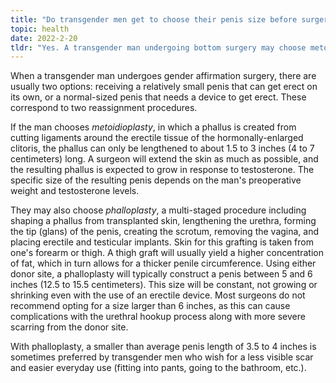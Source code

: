 ```yaml
---
title: "Do transgender men get to choose their penis size before surgery?"
topic: health
date: 2022-2-20
tldr: "Yes. A transgender man undergoing bottom surgery may choose metoidioplasty or phalloplasty, and between the two procedures, the man may specify a phallus size anywhere between 1.5 and 6 inches (4 to 15.5 centimeters)."
---
```


When a transgender man undergoes gender affirmation surgery, there are usually two options: receiving a relatively small penis that can get erect on its own, or a normal-sized penis that needs a device to get erect. These correspond to two reassignment procedures.

If the man chooses *metoidioplasty*, in which a phallus is created from cutting ligaments around the erectile tissue of the hormonally-enlarged clitoris, the phallus can only be lengthened to about 1.5 to 3 inches (4 to 7 centimeters) long. A surgeon will extend the skin as much as possible, and the resulting phallus is expected to grow in response to testosterone. The specific size of the resulting penis depends on the man's preoperative weight and testosterone levels.

They may also choose *phalloplasty*, a multi-staged procedure including shaping a phallus from transplanted skin, lengthening the urethra, forming the tip (glans) of the penis, creating the scrotum, removing the vagina, and placing erectile and testicular implants. Skin for this grafting is taken from one's forearm or thigh. A thigh graft will usually yield a higher concentration of fat, which in turn allows for a thicker penile circumference. Using either donor site, a phalloplasty will typically construct a penis between 5 and 6 inches (12.5 to 15.5 centimeters). This size will be constant, not growing or shrinking even with the use of an erectile device. Most surgeons do not recommend opting for a size larger than 6 inches, as this can cause complications with the urethral hookup process along with more severe scarring from the donor site.

With phalloplasty, a smaller than average penis length of 3.5 to 4 inches is sometimes preferred by transgender men who wish for a less visible scar and easier everyday use (fitting into pants, going to the bathroom, etc.).